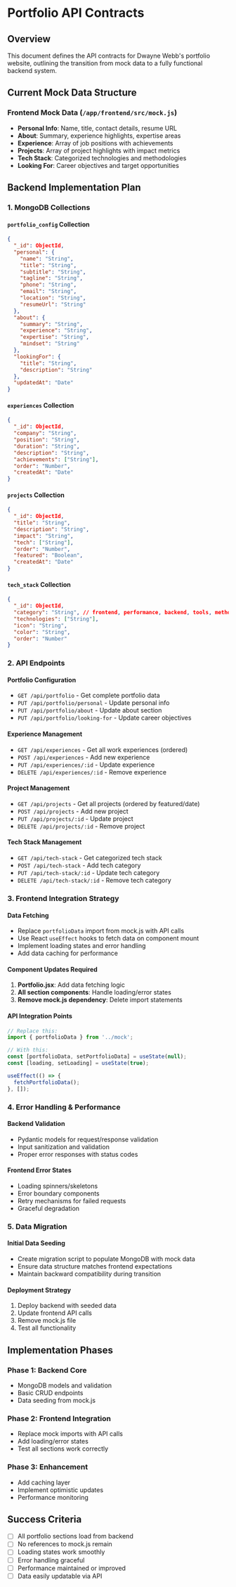 # Portfolio API Contracts

## Overview
This document defines the API contracts for Dwayne Webb's portfolio website, outlining the transition from mock data to a fully functional backend system.

## Current Mock Data Structure

### Frontend Mock Data (`/app/frontend/src/mock.js`)
- **Personal Info**: Name, title, contact details, resume URL
- **About**: Summary, experience highlights, expertise areas
- **Experience**: Array of job positions with achievements
- **Projects**: Array of project highlights with impact metrics  
- **Tech Stack**: Categorized technologies and methodologies
- **Looking For**: Career objectives and target opportunities

## Backend Implementation Plan

### 1. MongoDB Collections

#### `portfolio_config` Collection
```json
{
  "_id": ObjectId,
  "personal": {
    "name": "String",
    "title": "String", 
    "subtitle": "String",
    "tagline": "String",
    "phone": "String",
    "email": "String", 
    "location": "String",
    "resumeUrl": "String"
  },
  "about": {
    "summary": "String",
    "experience": "String",
    "expertise": "String", 
    "mindset": "String"
  },
  "lookingFor": {
    "title": "String",
    "description": "String"  
  },
  "updatedAt": "Date"
}
```

#### `experiences` Collection
```json
{
  "_id": ObjectId,
  "company": "String",
  "position": "String", 
  "duration": "String",
  "description": "String",
  "achievements": ["String"],
  "order": "Number",
  "createdAt": "Date"
}
```

#### `projects` Collection  
```json
{
  "_id": ObjectId,
  "title": "String",
  "description": "String",
  "impact": "String", 
  "tech": ["String"],
  "order": "Number",
  "featured": "Boolean",
  "createdAt": "Date"
}
```

#### `tech_stack` Collection
```json
{
  "_id": ObjectId,
  "category": "String", // frontend, performance, backend, tools, methodologies
  "technologies": ["String"],
  "icon": "String",
  "color": "String",
  "order": "Number"
}
```

### 2. API Endpoints

#### Portfolio Configuration
- `GET /api/portfolio` - Get complete portfolio data
- `PUT /api/portfolio/personal` - Update personal info
- `PUT /api/portfolio/about` - Update about section
- `PUT /api/portfolio/looking-for` - Update career objectives

#### Experience Management  
- `GET /api/experiences` - Get all work experiences (ordered)
- `POST /api/experiences` - Add new experience
- `PUT /api/experiences/:id` - Update experience
- `DELETE /api/experiences/:id` - Remove experience

#### Project Management
- `GET /api/projects` - Get all projects (ordered by featured/date)  
- `POST /api/projects` - Add new project
- `PUT /api/projects/:id` - Update project
- `DELETE /api/projects/:id` - Remove project

#### Tech Stack Management
- `GET /api/tech-stack` - Get categorized tech stack
- `POST /api/tech-stack` - Add tech category
- `PUT /api/tech-stack/:id` - Update tech category  
- `DELETE /api/tech-stack/:id` - Remove tech category

### 3. Frontend Integration Strategy

#### Data Fetching
- Replace `portfolioData` import from mock.js with API calls
- Use React `useEffect` hooks to fetch data on component mount
- Implement loading states and error handling
- Add data caching for performance

#### Component Updates Required
1. **Portfolio.jsx**: Add data fetching logic
2. **All section components**: Handle loading/error states
3. **Remove mock.js dependency**: Delete import statements

#### API Integration Points
```javascript
// Replace this:
import { portfolioData } from '../mock';

// With this:
const [portfolioData, setPortfolioData] = useState(null);
const [loading, setLoading] = useState(true);

useEffect(() => {
  fetchPortfolioData();
}, []);
```

### 4. Error Handling & Performance

#### Backend Validation
- Pydantic models for request/response validation
- Input sanitization and validation
- Proper error responses with status codes

#### Frontend Error States  
- Loading spinners/skeletons
- Error boundary components
- Retry mechanisms for failed requests
- Graceful degradation

### 5. Data Migration

#### Initial Data Seeding
- Create migration script to populate MongoDB with mock data
- Ensure data structure matches frontend expectations
- Maintain backward compatibility during transition

#### Deployment Strategy
1. Deploy backend with seeded data
2. Update frontend API calls
3. Remove mock.js file
4. Test all functionality

## Implementation Phases

### Phase 1: Backend Core
- MongoDB models and validation
- Basic CRUD endpoints  
- Data seeding from mock.js

### Phase 2: Frontend Integration
- Replace mock imports with API calls
- Add loading/error states
- Test all sections work correctly

### Phase 3: Enhancement
- Add caching layer
- Implement optimistic updates
- Performance monitoring

## Success Criteria
- [ ] All portfolio sections load from backend
- [ ] No references to mock.js remain
- [ ] Loading states work smoothly  
- [ ] Error handling graceful
- [ ] Performance maintained or improved
- [ ] Data easily updatable via API